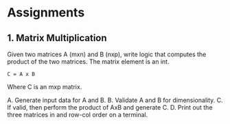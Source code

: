 # Assignments

## 1. Matrix Multiplication

Given two matrices A (mxn) and B (nxp), write logic that computes the product of the two matrices. The matrix element is an int.

```
C = A x B
```

Where C is an mxp matrix.

A. Generate input data for A and B.
B. Validate A and B for dimensionality.
C. If valid, then perform the product of AxB and generate C.
D. Print out the three matrices in and row-col order on a terminal.




